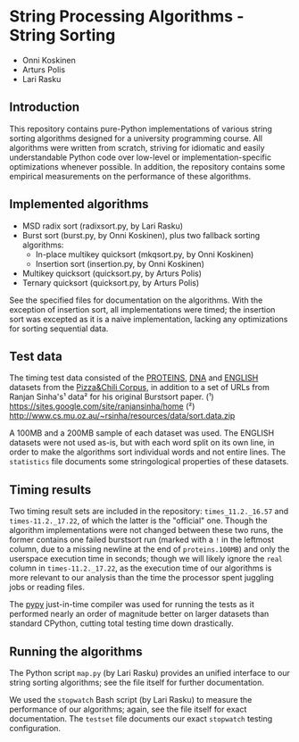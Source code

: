 # String Processing Algorithms - String Sorting

* Onni Koskinen
* Arturs Polis
* Lari Rasku

## Introduction

This repository contains pure-Python implementations of various string sorting
algorithms designed for a university programming course.  All algorithms were
written from scratch, striving for idiomatic and easily understandable Python
code over low-level or implementation-specific optimizations whenever possible.
In addition, the repository contains some empirical measurements on the performance
of these algorithms.

## Implemented algorithms

* MSD radix sort (radixsort.py, by Lari Rasku)
* Burst sort (burst.py, by Onni Koskinen), plus two fallback sorting algorithms:
  * In-place multikey quicksort (mkqsort.py, by Onni Koskinen)
  * Insertion sort (insertion.py, by Onni Koskinen)
* Multikey quicksort (quicksort.py, by Arturs Polis)
* Ternary quicksort (quicksort.py, by Arturs Polis)

See the specified files for documentation on the algorithms.  With the exception
of insertion sort, all implementations were timed; the insertion sort was excepted as
it is a naive implementation, lacking any optimizations for sorting sequential data.

## Test data

The timing test data consisted of the
[PROTEINS](http://pizzachili.dcc.uchile.cl/texts/protein/),
[DNA](http://pizzachili.dcc.uchile.cl/texts/dna/) and
[ENGLISH](http://pizzachili.dcc.uchile.cl/texts/nlang/) datasets from the
[Pizza&Chili Corpus](http://pizzachili.dcc.uchile.cl/texts.html), in addition
to a set of URLs from Ranjan Sinha's¹ data² for his original Burstsort paper.
(¹) https://sites.google.com/site/ranjansinha/home 
(²) http://www.cs.mu.oz.au/~rsinha/resources/data/sort.data.zip

A 100MB and a 200MB sample of each dataset was used.  The ENGLISH datasets 
were not used as-is, but with each word split on its own line, in order to
make the algorithms sort individual words and not entire lines.  The
`statistics` file documents some stringological properties of these datasets.

## Timing results

Two timing result sets are included in the repository: `times_11.2._16.57`
and `times-11.2._17.22`, of which the latter is the "official" one.  Though
the algorithm implementations were not changed between these two runs, the
former contains one failed burstsort run (marked with a `!` in the leftmost
column, due to a missing newline at the end of `proteins.100MB`) and only
the userspace execution time in seconds; though we will likely ignore the
`real` column in `times-11.2._17.22`, as the execution time of our
algorithms is more relevant to our analysis than the time the processor
spent juggling jobs or reading files.

The [pypy](http://pypy.org) just-in-time compiler was used for running the
tests as it performed nearly an order of magnitude better on larger
datasets than standard CPython, cutting total testing time down drastically.

## Running the algorithms

The Python script `map.py` (by Lari Rasku) provides an unified interface to
our string sorting algorithms; see the file itself for further documentation.

We used the `stopwatch` Bash script (by Lari Rasku) to measure the performance
of our algorithms; again, see the file itself for exact documentation.  The
`testset` file documents our exact `stopwatch` testing configuration.
